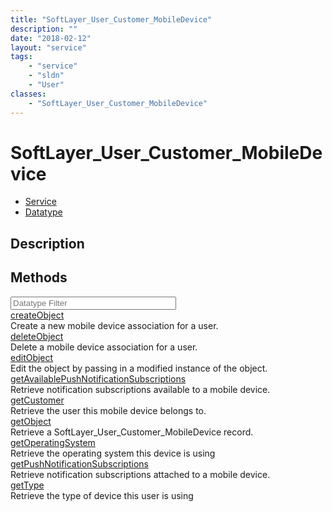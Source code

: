 ```yaml
---
title: "SoftLayer_User_Customer_MobileDevice"
description: ""
date: "2018-02-12"
layout: "service"
tags:
    - "service"
    - "sldn"
    - "User"
classes:
    - "SoftLayer_User_Customer_MobileDevice"
---
```

# SoftLayer_User_Customer_MobileDevice
<div id='service-datatype'>
    <ul id='sldn-reference-tabs'>
    <li id='service'> <a href='/reference/services/SoftLayer_User_Customer_MobileDevice' >Service</a></li>    <li id='datatype'> <a href='/reference/datatypes/SoftLayer_User_Customer_MobileDevice' >Datatype</a></li>
    </ul>
</div>

## Description

        
        
<div id="properties" class="content">
    <h2>Methods</h2>
    <div class="view-filters">
        <div class="clearfix">
            <div class="search-input-box">
                <input placeholder="Datatype Filter" onkeyup="titleSearch(inputId='edit-combine', divId='method-div', elementClass='method-row')" 
                    type="text" id="edit-combine" value="" size="30" maxlength="128" class="form-text">
            </div>
        </div>
    </div>
    <div id="method-div">
            <div class="method-row">
                        <span class='view-field-title'><a href='/reference/services/SoftLayer_User_Customer_MobileDevice/createObject'> createObject</a> </span>
            <div class='views-field-body'>Create a new mobile device association for a user.</div>
        </div>
            <div class="method-row">
                        <span class='view-field-title'><a href='/reference/services/SoftLayer_User_Customer_MobileDevice/deleteObject'> deleteObject</a> </span>
            <div class='views-field-body'>Delete a mobile device association for a user.</div>
        </div>
            <div class="method-row">
                        <span class='view-field-title'><a href='/reference/services/SoftLayer_User_Customer_MobileDevice/editObject'> editObject</a> </span>
            <div class='views-field-body'>Edit the object by passing in a modified instance of the object.</div>
        </div>
            <div class="method-row">
                        <span class='view-field-title'><a href='/reference/services/SoftLayer_User_Customer_MobileDevice/getAvailablePushNotificationSubscriptions'> getAvailablePushNotificationSubscriptions</a> </span>
            <div class='views-field-body'>Retrieve notification subscriptions available to a mobile device.</div>
        </div>
            <div class="method-row">
                        <span class='view-field-title'><a href='/reference/services/SoftLayer_User_Customer_MobileDevice/getCustomer'> getCustomer</a> </span>
            <div class='views-field-body'>Retrieve the user this mobile device belongs to.</div>
        </div>
            <div class="method-row">
                        <span class='view-field-title'><a href='/reference/services/SoftLayer_User_Customer_MobileDevice/getObject'> getObject</a> </span>
            <div class='views-field-body'>Retrieve a SoftLayer_User_Customer_MobileDevice record.</div>
        </div>
            <div class="method-row">
                        <span class='view-field-title'><a href='/reference/services/SoftLayer_User_Customer_MobileDevice/getOperatingSystem'> getOperatingSystem</a> </span>
            <div class='views-field-body'>Retrieve the operating system this device is using</div>
        </div>
            <div class="method-row">
                        <span class='view-field-title'><a href='/reference/services/SoftLayer_User_Customer_MobileDevice/getPushNotificationSubscriptions'> getPushNotificationSubscriptions</a> </span>
            <div class='views-field-body'>Retrieve notification subscriptions attached to a mobile device.</div>
        </div>
            <div class="method-row">
                        <span class='view-field-title'><a href='/reference/services/SoftLayer_User_Customer_MobileDevice/getType'> getType</a> </span>
            <div class='views-field-body'>Retrieve the type of device this user is using</div>
        </div>
        </div>
</div>

